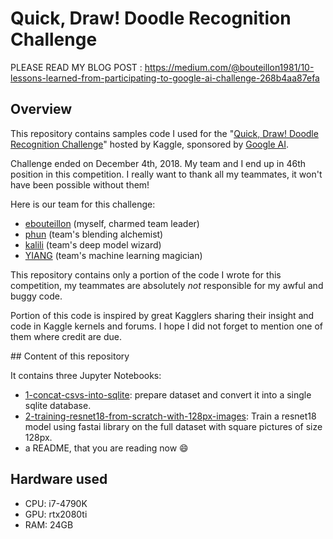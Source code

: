 # Quick, Draw! Doodle Recognition Challenge

PLEASE READ MY BLOG POST : https://medium.com/@bouteillon1981/10-lessons-learned-from-participating-to-google-ai-challenge-268b4aa87efa

## Overview

This repository contains samples code I used for the "[Quick, Draw! Doodle Recognition Challenge](https://www.kaggle.com/c/quickdraw-doodle-recognition)" hosted by Kaggle, sponsored by [Google AI](https://ai.google/research).

Challenge ended on December 4th, 2018. My team and I end up in 46th position in this competition. I really want to thank all my teammates, it won't have been possible without them!

Here is our team for this challenge:

- [ebouteillon](https://www.kaggle.com/ebouteillon) (myself, charmed team leader)
- [phun](https://www.kaggle.com/phmagic) (team's blending alchemist)
- [kalili](https://www.kaggle.com/kalili) (team's deep model wizard)
- [YIANG](https://www.kaggle.com/peterzheng) (team's machine learning magician)


This repository contains only a portion of the code I wrote for this competition, my teammates are absolutely *not* responsible for my awful and buggy code.

Portion of this code is inspired by great Kagglers sharing their insight and code in Kaggle kernels and forums. I hope I did not forget to mention one of them where credit are due.


## Content of this repository

It contains three Jupyter Notebooks:

- [1-concat-csvs-into-sqlite](1-concat-csvs-into-sqlite.ipynb): prepare dataset and convert it into a single sqlite database.
- [2-training-resnet18-from-scratch-with-128px-images](2-training-resnet18-from-scratch-with-128px-images.ipynb): Train a resnet18 model using fastai library on the full dataset with square pictures of size 128px.
- a README, that you are reading now :smile:

## Hardware used

- CPU: i7-4790K
- GPU: rtx2080ti
- RAM: 24GB
